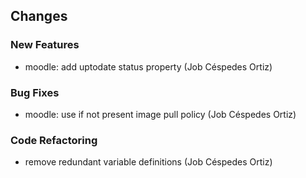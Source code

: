 ## Changes

### New Features

* moodle: add uptodate status property (Job Céspedes Ortiz)

### Bug Fixes

* moodle: use if not present image pull policy (Job Céspedes Ortiz)

### Code Refactoring

* remove redundant variable definitions (Job Céspedes Ortiz)
